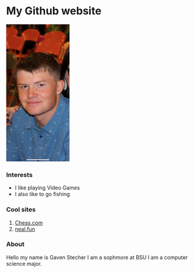 <!DOCTYPE html>
<html lang="en">
<head>
  <meta charset="utf-8" />
</head>
<body>
  <h1>My Github website</h1>

  <img src="Me.JPEG"  width="170" />

  <h3>Interests</h3>
  <ul>
    <li>I like playing Video Games</li>
    <li>I also like to go fishing</li>
  </ul>

  <h3>Cool sites</h3>
  <ol>
    <li><a href="chess.com">Chess.com</a></li>
    <li><a href="neal.fun">neal.fun</a></li>
  </ol>

  <h3>About</h3>
  <p>
    Hello my name is Gaven Stecher I am a sophmore at BSU I am a computer science major.
  </p>
</body>
</html>
